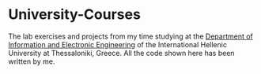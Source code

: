 # University-Courses
The lab exercises and projects from my time studying at the [Department of Information and Electronic Engineering](https://www.iee.ihu.gr/en/) of the International Hellenic University at Thessaloniki, Greece. All the code shown here has been written by me.
